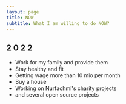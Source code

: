 ```yaml
---
layout: page
title: NOW
subtitle: What I am willing to do NOW?
---
```


## 2 0 2 2

- Work for my family and provide them
- Stay healthy and fit
- Getting wage more than 10 mio per month
- Buy a house
- Working on Nurfachmi's charity projects
- and several open source projects
